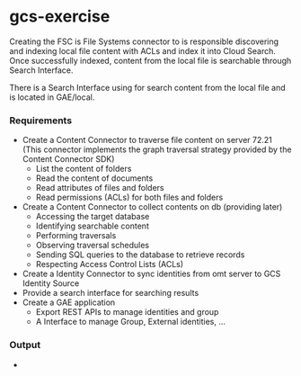 # gcs-exercise

Creating the FSC is File Systems connector to is responsible discovering and indexing local file content with ACLs and index it into Cloud Search. Once successfully indexed, content from the local file is searchable through Search Interface.

There is a Search Interface using for search content from the local file and is located in GAE/local.

### Requirements
- Create a Content Connector to traverse file content on server 72.21 (This connector implements the graph traversal strategy provided by the Content Connector SDK)
  + List the content of folders
  + Read the content of documents
  + Read attributes of files and folders
  + Read permissions (ACLs) for both files and folders
- Create a Content Connector to collect contents on db (providing later)
  + Accessing the target database
  + Identifying searchable content
  + Performing traversals
  + Observing traversal schedules
  + Sending SQL queries to the database to retrieve records
  + Respecting Access Control Lists (ACLs)
- Create a Identity Connector to sync identities from omt server to GCS Identity Source
- Provide a search interface for searching results 
- Create a GAE application
  + Export REST APIs to manage identities and group
  + A Interface to manage Group, External identities, ...

### Output
- 
